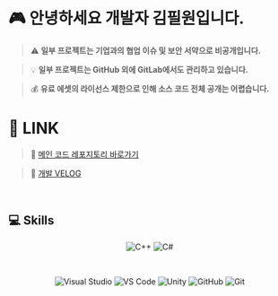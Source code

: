 <div align="left">

# 🎮 안녕하세요 개발자 김필원입니다.  

> ⚠️ **일부 프로젝트는 기업과의 협업 이슈 및 보안 서약으로 비공개입니다.**
 
> 💡  **일부 프로젝트는 GitHub 외에 GitLab에서도 관리하고 있습니다.**

> 💰  **유료 에셋의 라이선스 제한으로 인해 소스 코드 전체 공개는 어렵습니다.**

# 🔗 LINK 

> 🔗 [메인 코드 레포지토리 바로가기](https://github.com/Develowonn/Portfolio_Codes)

> 🔗 [개발 VELOG](https://velog.io/@developwon/posts)


&nbsp;  
## 💻 Skills

<div align="center">

<!-- Languages -->
![C++](https://img.shields.io/badge/C%2B%2B-00599C?style=for-the-badge&logo=c%2B%2B&logoColor=white)
![C#](https://img.shields.io/badge/C%23-239120?style=for-the-badge&logo=c-sharp&logoColor=white)

<!-- Spacer -->
&nbsp;&nbsp;&nbsp;&nbsp;

<!-- Tools -->
![Visual Studio](https://img.shields.io/badge/Visual_Studio-5C2D91?style=for-the-badge&logo=visual%20studio&logoColor=white)
![VS Code](https://img.shields.io/badge/VS_Code-0078D4?style=for-the-badge&logo=visual%20studio%20code&logoColor=white)
![Unity](https://img.shields.io/badge/Unity-100000?style=for-the-badge&logo=unity&logoColor=white)
![GitHub](https://img.shields.io/badge/GitHub-100000?style=for-the-badge&logo=github&logoColor=white)
![Git](https://img.shields.io/badge/Git-E44C30?style=for-the-badge&logo=git&logoColor=white)

</div>







